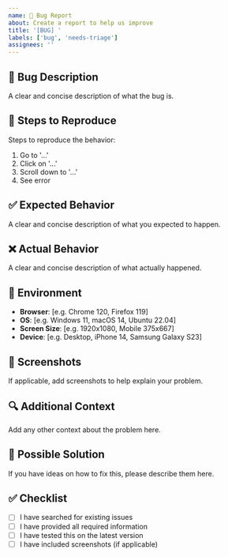 ```yaml
---
name: 🐛 Bug Report
about: Create a report to help us improve
title: '[BUG] '
labels: ['bug', 'needs-triage']
assignees: ''
---
```


## 🐛 Bug Description
A clear and concise description of what the bug is.

## 🔄 Steps to Reproduce
Steps to reproduce the behavior:
1. Go to '...'
2. Click on '...'
3. Scroll down to '...'
4. See error

## ✅ Expected Behavior
A clear and concise description of what you expected to happen.

## ❌ Actual Behavior
A clear and concise description of what actually happened.

## 📱 Environment
- **Browser**: [e.g. Chrome 120, Firefox 119]
- **OS**: [e.g. Windows 11, macOS 14, Ubuntu 22.04]
- **Screen Size**: [e.g. 1920x1080, Mobile 375x667]
- **Device**: [e.g. Desktop, iPhone 14, Samsung Galaxy S23]

## 📸 Screenshots
If applicable, add screenshots to help explain your problem.

## 🔍 Additional Context
Add any other context about the problem here.

## 🧪 Possible Solution
If you have ideas on how to fix this, please describe them here.

## ✅ Checklist
- [ ] I have searched for existing issues
- [ ] I have provided all required information
- [ ] I have tested this on the latest version
- [ ] I have included screenshots (if applicable)